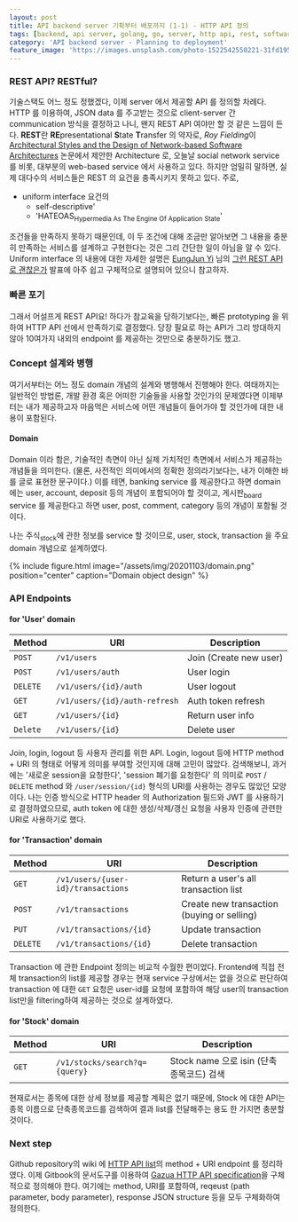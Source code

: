```yaml
---
layout: post
title: API backend server 기획부터 배포까지 (1-1) - HTTP API 정의
tags: [backend, api server, golang, go, server, http api, rest, software design]
category: 'API backend server - Planning to deployment'
feature_image: 'https://images.unsplash.com/photo-1522542550221-31fd19575a2d?ixlib=rb-1.2.1&ixid=eyJhcHBfaWQiOjEyMDd9&auto=format&fit=crop&w=2100&q=80'
---
```


<!-- more -->
### REST API? RESTful?
기술스택도 어느 정도 정했겠다, 이제 server 에서 제공할 API 를 정의할 차례다. HTTP 를 이용하여, JSON data 를 주고받는 것으로 client-server 간 communication 방식을 결정하고 나니, 왠지 REST API 여야만 할 것 같은 느낌이 든다. **REST**란 **RE**presentational **S**tate **T**ransfer 의 약자로, *Roy Fielding*이 [Architectural Styles and
the Design of Network-based Software Architectures](https://www.ics.uci.edu/~fielding/pubs/dissertation/top.htm) 논문에서 제안한 Architecture 로, 오늘날 social network service 를 비롯, 대부분의 web-based service 에서 사용하고 있다. 하지만 엄밀히 말하면, 실제 대다수의 서비스들은 REST 의 요건을 충족시키지 못하고 있다. 주로,
- uniform interface 요건의
  - self-descriptive'
  - 'HATEOAS<sub>Hypermedia As The Engine Of Application State</sub>'

조건들을 만족하지 못하기 때문인데, 이 두 조건에 대해 조금만 알아보면 그 내용을 충분히 만족하는 서비스를 설계하고 구현한다는 것은 그리 간단한 일이 아님을 알 수 있다. Uniform interface 의 내용에 대한 자세한 설명은 [EungJun Yi](https://slides.com/eungjun) 님의 [그런 REST API로 괜찮은가](https://sookiwi.com/posts/tech/2018/11/11/Is-it-okay-with-such-REST-APIs/) 발표에 아주 쉽고 구체적으로 설명되어 있으니 참고하자.

### 빠른 포기
그래서 어설프게 REST API요! 하다가 참교육을 당하기보다는, 빠른 prototyping 을 위하여 HTTP API 선에서 만족하기로 결정했다. 당장 필요로 하는 API가 그리 방대하지 않아 10여가지 내외의 endpoint 를 제공하는 것만으로 충분하기도 했고.

### Concept 설계와 병행
여기서부터는 어느 정도 domain 개념의 설계와 병행해서 진행해야 한다. 여태까지는 일반적인 방법론, 개발 환경 혹은 어떠한 기술들을 사용할 것인가의 문제였다면 이제부터는 내가 제공하고자 마음먹은 서비스에 어떤 개념들이 들어가야 할 것인가에 대한 내용이 포함된다.

#### Domain
Domain 이라 함은, 기술적인 측면이 아닌 실제 가치적인 측면에서 서비스가 제공하는 개념들을 의미한다. (물론, 사전적인 의미에서의 정확한 정의라기보다는, 내가 이해한 바를 글로 표현한 문구이다.) 이를 테면, banking service 를 제공한다고 하면 domain 에는 user, account, deposit 등의 개념이 포함되어야 할 것이고, 게시판<sub>board</sub> service 를 제공한다고 하면 user, post, comment, category 등의 개념이 포함될 것이다.

나는 주식<sub>stock</sub>에 관한 정보를 service 할 것이므로, user, stock, transaction 을 주요 domain 개념으로 설계하였다.

{% include figure.html image="/assets/img/20201103/domain.png" position="center" caption="Domain object design" %}

### API Endpoints
#### for 'User' domain

| Method   | URI                           | Description            |
| -------- | ----------------------------- | ---------------------- |
| `POST`   | `/v1/users`                   | Join (Create new user) |
| `POST`   | `/v1/users/auth`              | User login             |
| `DELETE` | `/v1/users/{id}/auth`         | User logout            |
| `GET`    | `/v1/users/{id}/auth-refresh` | Auth token refresh     |
| `GET`    | `/v1/users/{id}`              | Return user info       |
| `Delete` | `/v1/users/{id}`              | Delete user            |

Join, login, logout 등 사용자 관리를 위한 API. Login, logout 등에 HTTP method + URI 의 형태로 어떻게 의미를 부여할 것인지에 대해 고민이 많았다. 검색해보니, 과거에는 '새로운 session을 요청한다', 'session 폐기를 요청한다' 의 의미로  `POST` / `DELETE` method 와 `/user/session/{id}` 형식의 URI를 사용하는 경우도 많았던 모양이다. 나는 인증 방식으로 HTTP header 의 Authorization 필드와 JWT 를 사용하기로 결정하였으므로, auth token 에 대한 생성/삭제/갱신 요청을 사용자 인증에 관련한 URI로 사용하기로 했다.

#### for 'Transaction' domain

| Method   | URI                                | Description                                |
| -------- | ---------------------------------- | ------------------------------------------ |
| `GET`    | `/v1/users/{user-id}/transactions` | Return a user's all transaction list       |
| `POST`   | `/v1/transactions`                 | Create new transaction (buying or selling) |
| `PUT`    | `/v1/transactions/{id}`            | Update transaction                         |
| `DELETE` | `/v1/transactions/{id}`            | Delete transaction                         |

Transaction 에 관한 Endpoint 정의는 비교적 수월한 편이었다. Frontend에 직접 전체 transaction의 list를 제공할 경우는 현재 service 구상에서는 없을 것으로 판단하여 transaction 에 대한 `GET` 요청은 user-id를 요청에 포함하여 해당 user의 transaction list만을 filtering하여 제공하는 것으로 설계하였다.

#### for 'Stock' domain

| Method | URI                           | Description                              |
| ------ | ----------------------------- | ---------------------------------------- |
| `GET`  | `/v1/stocks/search?q={query}` | Stock name 으로 isin (단축종목코드) 검색 |

현재로서는 종목에 대한 상세 정보를 제공할 계획은 없기 때문에, Stock 에 대한 API는 종목 이름으로 단축종목코드를 검색하여 결과 list를 전달해주는 용도 한 가지면 충분할 것이다.

### Next step

Github repository의 wiki 에 [HTTP API list](https://github.com/aiceru/Gazua/wiki/HTTP-API-%EC%A0%95%EC%9D%98)의 method + URI endpoint 를 정리하였다. 이제 Gitbook의 문서도구를 이용하여 [Gazua HTTP API specification](https://app.gitbook.com/@aiceru/s/gazua-http-api/)을 구체적으로 정의해야 한다. 여기에는 method, URI를 포함하여, reqeust (path parameter, body parameter), response JSON structure 등을 모두 구체화하여 정의한다.